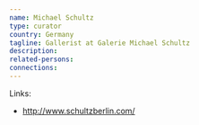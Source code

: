 ```yaml
---
name: Michael Schultz
type: curator
country: Germany
tagline: Gallerist at Galerie Michael Schultz
description:
related-persons:
connections:
---
```

Links:
* <http://www.schultzberlin.com/>
